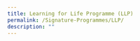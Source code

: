 ```yaml
---
title: Learning for Life Programme (LLP)
permalink: /Signature-Programmes/LLP/
description: ""
---
```



